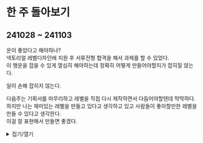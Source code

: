 # 한 주 돌아보기
## 241028 ~ 241103
운이 좋았다고 해야하나?\
넥토리얼 레벨디자인에 지원 후 서류전형 합격을 해서 과제를 할 수 있었다.\
이 행운을 잡을 수 있게 열심히 해야하는데 정확히 어떻게 만들어야할지가 잡히질 않는다.

일이 손해 잡히지 않는다.

다음주는 기획서를 마무리하고 레벨을 직접 다시 제작하면서 다듬어야할텐데 막막하다.\
하지만 나는 재미있는 레벨을 만들고 있다고 생각하고 있고 사람들이 좋아할만한 레벨을 만들 수 있다고 생각한다.\
이걸 잘 표현해서 만들면 좋겠다.


<details>
<summary>접기/열기</summary>

![image](https://github.com/user-attachments/assets/4ad48b64-b089-47d7-9f0d-e26586ac1635)

</details>


